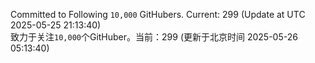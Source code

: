 Committed to Following `10,000` GitHubers. Current: <!-- FOLLOWING_COUNT -->299<!-- FOLLOWING_COUNT --> (Update at UTC <!-- LAST_UPDATED -->2025-05-25 21:13:40<!-- LAST_UPDATED -->)<br>
致力于关注`10,000`个GitHuber。当前：<!-- FOLLOWING_COUNT -->299<!-- FOLLOWING_COUNT --> (更新于北京时间 <!-- LAST_UPDATED_CST -->2025-05-26 05:13:40<!-- LAST_UPDATED_CST -->)
